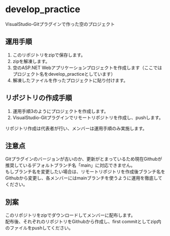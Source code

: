 # develop_practice
VisualStudio-Gitプラグインで作った空のプロジェクト

## 運用手順
1. このリポジトリをzipで保存します。
2. zipを解凍します。
3. 空のASP.NET Webアプリケーションプロジェクトを作成します（ここではプロジェクト名をdevelop_practiceとしています）
4. 解凍したファイルを作ったプロジェクトに貼り付けます。

## リポジトリの作成手順
1. 運用手順3のようにプロジェクトを作成します。
2. VisualStudio-Gitプラグインでリモートリポジトリを作成し、pushします。

リポジトリ作成は代表者が行い、メンバーは運用手順のみ実施します。

## 注意点
Gitプラグインのバージョンが古いのか、更新がとまっているため現在Githubが推奨しているデフォルトブランチ名「main」に対応できません。  
もしブランチ名を変更したい場合は、リモートリポジトリを作成後ブランチ名をGithubから変更し、各メンバーにはmainブランチを使うように運用を徹底してください。

## 別案
このリポジトリをzipでダウンロードしてメンバーに配布します。  
配布後、それぞれのリポジトリをGithubから作成し、first commitとしてzip内のファイルをpushしてください。
